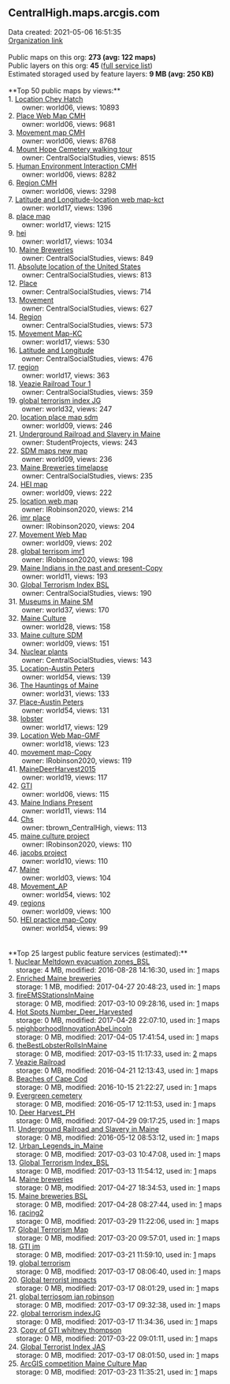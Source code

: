 <h2>CentralHigh.maps.arcgis.com</h2> Data created: 2021-05-06 16:51:35 <br /><a target='new' href='https://CentralHigh.maps.arcgis.com'>Organization link</a><br /><br />Public maps on this org: <b>273 (avg: 122 maps)</b><br />Public layers on this org: <b>45 </b>(<a target='new' href='https://services.arcgis.com/8JSWuYymmuoPKSH9/ArcGIS/rest/services'>full service list</a>)<br />Estimated storaged used by feature layers: <b>9 MB (avg: 250 KB)</b><br /><br />**Top 50 public maps by views:**<br />  1. <a target='new' href='https://www.arcgis.com/home/item.html?id=7fba30467883430fb7b96441b4becbda'>Location Chey Hatch</a> <br />  &nbsp;&nbsp;&nbsp;&nbsp; &nbsp;&nbsp;owner: world06, views: 10893<br />  2. <a target='new' href='https://www.arcgis.com/home/item.html?id=f79039c38b6b49c5ad44bd4bc7ad1d33'>Place Web Map CMH</a> <br />  &nbsp;&nbsp;&nbsp;&nbsp; &nbsp;&nbsp;owner: world06, views: 9681<br />  3. <a target='new' href='https://www.arcgis.com/home/item.html?id=1a7661d8f44f48f4939f2c3813a0cda6'>Movement map CMH</a> <br />  &nbsp;&nbsp;&nbsp;&nbsp; &nbsp;&nbsp;owner: world06, views: 8768<br />  4. <a target='new' href='https://www.arcgis.com/home/item.html?id=2084d491bfe84036b2a32263275241a1'>Mount Hope Cemetery walking tour</a> <br />  &nbsp;&nbsp;&nbsp;&nbsp; &nbsp;&nbsp;owner: CentralSocialStudies, views: 8515<br />  5. <a target='new' href='https://www.arcgis.com/home/item.html?id=f194fd74ec4048a1be5a5296a21156f3'>Human Environment Interaction CMH</a> <br />  &nbsp;&nbsp;&nbsp;&nbsp; &nbsp;&nbsp;owner: world06, views: 8282<br />  6. <a target='new' href='https://www.arcgis.com/home/item.html?id=e37dd097dbe943299f9320c92e5a80d5'>Region CMH</a> <br />  &nbsp;&nbsp;&nbsp;&nbsp; &nbsp;&nbsp;owner: world06, views: 3298<br />  7. <a target='new' href='https://www.arcgis.com/home/item.html?id=4280e6fe4b454768a3efd41c8e0ccfbf'>Latitude and Longitude-location web map-kct</a> <br />  &nbsp;&nbsp;&nbsp;&nbsp; &nbsp;&nbsp;owner: world17, views: 1396<br />  8. <a target='new' href='https://www.arcgis.com/home/item.html?id=415716fdb753432c88cd111e2c8035b0'>place map</a> <br />  &nbsp;&nbsp;&nbsp;&nbsp; &nbsp;&nbsp;owner: world17, views: 1215<br />  9. <a target='new' href='https://www.arcgis.com/home/item.html?id=f9fc451f74ec49c68ea9bd99a792e5b1'>hei</a> <br />  &nbsp;&nbsp;&nbsp;&nbsp; &nbsp;&nbsp;owner: world17, views: 1034<br />  10. <a target='new' href='https://www.arcgis.com/home/item.html?id=8c66c6e9beb64d8a92cc5ecddf5c1843'>Maine Breweries</a> <br />  &nbsp;&nbsp;&nbsp;&nbsp; &nbsp;&nbsp;owner: CentralSocialStudies, views: 849<br />  11. <a target='new' href='https://www.arcgis.com/home/item.html?id=1f099f6d7a794aacabc21098379dab8a'>Absolute location of the United States</a> <br />  &nbsp;&nbsp;&nbsp;&nbsp; &nbsp;&nbsp;owner: CentralSocialStudies, views: 813<br />  12. <a target='new' href='https://www.arcgis.com/home/item.html?id=9adced511af14344bb70243a155b9076'>Place</a> <br />  &nbsp;&nbsp;&nbsp;&nbsp; &nbsp;&nbsp;owner: CentralSocialStudies, views: 714<br />  13. <a target='new' href='https://www.arcgis.com/home/item.html?id=2b8a684870554df88f29937fd43231fe'>Movement</a> <br />  &nbsp;&nbsp;&nbsp;&nbsp; &nbsp;&nbsp;owner: CentralSocialStudies, views: 627<br />  14. <a target='new' href='https://www.arcgis.com/home/item.html?id=e7154ba6a701498c96356c2b4678f651'>Region</a> <br />  &nbsp;&nbsp;&nbsp;&nbsp; &nbsp;&nbsp;owner: CentralSocialStudies, views: 573<br />  15. <a target='new' href='https://www.arcgis.com/home/item.html?id=3b9c80b004604c70a55e642d258048e4'>Movement Map-KC</a> <br />  &nbsp;&nbsp;&nbsp;&nbsp; &nbsp;&nbsp;owner: world17, views: 530<br />  16. <a target='new' href='https://www.arcgis.com/home/item.html?id=47fe57e3dde44e8e9bb1b17a869ba87e'>Latitude and Longitude</a> <br />  &nbsp;&nbsp;&nbsp;&nbsp; &nbsp;&nbsp;owner: CentralSocialStudies, views: 476<br />  17. <a target='new' href='https://www.arcgis.com/home/item.html?id=e24b85c42b654e8d9a80ed7c82e78d05'>region</a> <br />  &nbsp;&nbsp;&nbsp;&nbsp; &nbsp;&nbsp;owner: world17, views: 363<br />  18. <a target='new' href='https://www.arcgis.com/home/item.html?id=50b2424205eb4d58b9eb7ba1c523a942'>Veazie Railroad Tour 1</a> <br />  &nbsp;&nbsp;&nbsp;&nbsp; &nbsp;&nbsp;owner: CentralSocialStudies, views: 359<br />  19. <a target='new' href='https://www.arcgis.com/home/item.html?id=fb82880fbea34eb78c149cad894c00ca'>global terrorism index JG</a> <br />  &nbsp;&nbsp;&nbsp;&nbsp; &nbsp;&nbsp;owner: world32, views: 247<br />  20. <a target='new' href='https://www.arcgis.com/home/item.html?id=cd2ab72b3d504a4786a9cbd5f9484495'>location place map sdm</a> <br />  &nbsp;&nbsp;&nbsp;&nbsp; &nbsp;&nbsp;owner: world09, views: 246<br />  21. <a target='new' href='https://www.arcgis.com/home/item.html?id=6bbaa63379a3477487bb56eaa3f3f88a'>Underground Railroad and Slavery in Maine</a> <br />  &nbsp;&nbsp;&nbsp;&nbsp; &nbsp;&nbsp;owner: StudentProjects, views: 243<br />  22. <a target='new' href='https://www.arcgis.com/home/item.html?id=fb533719811548b094283ce8f2f64945'>SDM maps new map</a> <br />  &nbsp;&nbsp;&nbsp;&nbsp; &nbsp;&nbsp;owner: world09, views: 236<br />  23. <a target='new' href='https://www.arcgis.com/home/item.html?id=0f166d2f6c604fa88b7e931b32b2ea28'>Maine Breweries timelapse</a> <br />  &nbsp;&nbsp;&nbsp;&nbsp; &nbsp;&nbsp;owner: CentralSocialStudies, views: 235<br />  24. <a target='new' href='https://www.arcgis.com/home/item.html?id=583e7ae1c4a34824b6797f369c2d5db5'>HEI map</a> <br />  &nbsp;&nbsp;&nbsp;&nbsp; &nbsp;&nbsp;owner: world09, views: 222<br />  25. <a target='new' href='https://www.arcgis.com/home/item.html?id=c07c6d4407a1410a9ec39786426ba88f'>location web map</a> <br />  &nbsp;&nbsp;&nbsp;&nbsp; &nbsp;&nbsp;owner: IRobinson2020, views: 214<br />  26. <a target='new' href='https://www.arcgis.com/home/item.html?id=28cfddd9aa3b478d9a546d5cf0452feb'>imr place</a> <br />  &nbsp;&nbsp;&nbsp;&nbsp; &nbsp;&nbsp;owner: IRobinson2020, views: 204<br />  27. <a target='new' href='https://www.arcgis.com/home/item.html?id=3c21664395e342539eee187be147aae7'>Movement Web Map</a> <br />  &nbsp;&nbsp;&nbsp;&nbsp; &nbsp;&nbsp;owner: world09, views: 202<br />  28. <a target='new' href='https://www.arcgis.com/home/item.html?id=10424663892c4b4e8ff4586cb922b19c'>global terrisom imr1</a> <br />  &nbsp;&nbsp;&nbsp;&nbsp; &nbsp;&nbsp;owner: IRobinson2020, views: 198<br />  29. <a target='new' href='https://www.arcgis.com/home/item.html?id=7c9e655afba74f28873a7d50c2175368'>Maine Indians in the past and present-Copy</a> <br />  &nbsp;&nbsp;&nbsp;&nbsp; &nbsp;&nbsp;owner: world11, views: 193<br />  30. <a target='new' href='https://www.arcgis.com/home/item.html?id=1dfd6e890e054797adbd05acaf2644f7'>Global Terrorism Index BSL</a> <br />  &nbsp;&nbsp;&nbsp;&nbsp; &nbsp;&nbsp;owner: CentralSocialStudies, views: 190<br />  31. <a target='new' href='https://www.arcgis.com/home/item.html?id=9c368869782e4d128f3bf8291805a6c0'>Museums in Maine SM</a> <br />  &nbsp;&nbsp;&nbsp;&nbsp; &nbsp;&nbsp;owner: world37, views: 170<br />  32. <a target='new' href='https://www.arcgis.com/home/item.html?id=09beece9bfd546918da396749bd47f57'>Maine Culture</a> <br />  &nbsp;&nbsp;&nbsp;&nbsp; &nbsp;&nbsp;owner: world28, views: 158<br />  33. <a target='new' href='https://www.arcgis.com/home/item.html?id=924b5dc9572842fcac8140bb2904d4a9'>Maine culture SDM</a> <br />  &nbsp;&nbsp;&nbsp;&nbsp; &nbsp;&nbsp;owner: world09, views: 151<br />  34. <a target='new' href='https://www.arcgis.com/home/item.html?id=0f40fa9d748c4427b6f04297524423d6'>Nuclear plants</a> <br />  &nbsp;&nbsp;&nbsp;&nbsp; &nbsp;&nbsp;owner: CentralSocialStudies, views: 143<br />  35. <a target='new' href='https://www.arcgis.com/home/item.html?id=dcd78dd3512540eebc1253ccc5a6863b'>Location-Austin Peters</a> <br />  &nbsp;&nbsp;&nbsp;&nbsp; &nbsp;&nbsp;owner: world54, views: 139<br />  36. <a target='new' href='https://www.arcgis.com/home/item.html?id=28b9097f1bb0494393c9aef416200553'>The Hauntings of Maine</a> <br />  &nbsp;&nbsp;&nbsp;&nbsp; &nbsp;&nbsp;owner: world31, views: 133<br />  37. <a target='new' href='https://www.arcgis.com/home/item.html?id=966aa08adbbd4b40907a4145c40a752a'>Place-Austin Peters</a> <br />  &nbsp;&nbsp;&nbsp;&nbsp; &nbsp;&nbsp;owner: world54, views: 131<br />  38. <a target='new' href='https://www.arcgis.com/home/item.html?id=10a6c1b9cca244828d0b0c207fe7d78a'>lobster</a> <br />  &nbsp;&nbsp;&nbsp;&nbsp; &nbsp;&nbsp;owner: world17, views: 129<br />  39. <a target='new' href='https://www.arcgis.com/home/item.html?id=01361f63adf4446c9f506bf0ba632b74'>Location Web Map-GMF</a> <br />  &nbsp;&nbsp;&nbsp;&nbsp; &nbsp;&nbsp;owner: world18, views: 123<br />  40. <a target='new' href='https://www.arcgis.com/home/item.html?id=a1f02492e2ff4a5e8854f6be6060761d'>movement  map-Copy</a> <br />  &nbsp;&nbsp;&nbsp;&nbsp; &nbsp;&nbsp;owner: IRobinson2020, views: 119<br />  41. <a target='new' href='https://www.arcgis.com/home/item.html?id=0f45af0ecb2d48d987e2bc4c37a2bf61'>MaineDeerHarvest2015</a> <br />  &nbsp;&nbsp;&nbsp;&nbsp; &nbsp;&nbsp;owner: world19, views: 117<br />  42. <a target='new' href='https://www.arcgis.com/home/item.html?id=02632b0fbc064cb3848d5cb96b4f22cb'>GTI</a> <br />  &nbsp;&nbsp;&nbsp;&nbsp; &nbsp;&nbsp;owner: world06, views: 115<br />  43. <a target='new' href='https://www.arcgis.com/home/item.html?id=2f578c5215ad45c8ba74a727a2af634f'>Maine Indians Present</a> <br />  &nbsp;&nbsp;&nbsp;&nbsp; &nbsp;&nbsp;owner: world11, views: 114<br />  44. <a target='new' href='https://www.arcgis.com/home/item.html?id=959bbafb498e4d0eb8d35288fccf55b2'>Chs</a> <br />  &nbsp;&nbsp;&nbsp;&nbsp; &nbsp;&nbsp;owner: tbrown_CentralHigh, views: 113<br />  45. <a target='new' href='https://www.arcgis.com/home/item.html?id=6bb873db846b488ab96949f9fd9db60b'>maine culture project</a> <br />  &nbsp;&nbsp;&nbsp;&nbsp; &nbsp;&nbsp;owner: IRobinson2020, views: 110<br />  46. <a target='new' href='https://www.arcgis.com/home/item.html?id=3aed85a4475249c1aaf7df3112970cb7'>jacobs project</a> <br />  &nbsp;&nbsp;&nbsp;&nbsp; &nbsp;&nbsp;owner: world10, views: 110<br />  47. <a target='new' href='https://www.arcgis.com/home/item.html?id=2373fc0bbf71473dbacabb67b4667f51'>Maine</a> <br />  &nbsp;&nbsp;&nbsp;&nbsp; &nbsp;&nbsp;owner: world03, views: 104<br />  48. <a target='new' href='https://www.arcgis.com/home/item.html?id=43107c4dec0945cfa1949b8856c48162'>Movement_AP</a> <br />  &nbsp;&nbsp;&nbsp;&nbsp; &nbsp;&nbsp;owner: world54, views: 102<br />  49. <a target='new' href='https://www.arcgis.com/home/item.html?id=41acf6aa4e984d3d95c0e0abfc3f50fb'>regions</a> <br />  &nbsp;&nbsp;&nbsp;&nbsp; &nbsp;&nbsp;owner: world09, views: 100<br />  50. <a target='new' href='https://www.arcgis.com/home/item.html?id=43d074d83c5c45ac96f68edbdef12f32'>HEI practice map-Copy</a> <br />  &nbsp;&nbsp;&nbsp;&nbsp; &nbsp;&nbsp;owner: world54, views: 99<br /><br /><br />**Top 25 largest public feature services (estimated):**<br /> 1. <a target='new' href='https://www.arcgis.com/home/item.html?id=e1f988f384dc481291e6e7ed8035a5b4'>Nuclear Meltdown evacuation zones_BSL</a><br /> &nbsp;&nbsp;&nbsp;&nbsp;storage: 4 MB, modified: 2016-08-28 14:16:30,  used in: <a target='new' href='https://ed-ind-tb.s3-us-west-1.amazonaws.com/ADI/e1f988f384dc481291e6e7ed8035a5b4.html'> 1</a> maps<br /> 2. <a target='new' href='https://www.arcgis.com/home/item.html?id=4064dcbfffd245e083af885781e13505'>Enriched Maine breweries</a><br /> &nbsp;&nbsp;&nbsp;&nbsp;storage: 1 MB, modified: 2017-04-27 20:48:23,  used in: <a target='new' href='https://ed-ind-tb.s3-us-west-1.amazonaws.com/ADI/4064dcbfffd245e083af885781e13505.html'> 1</a> maps<br /> 3. <a target='new' href='https://www.arcgis.com/home/item.html?id=5a788793d56a4c779ee36379f6c495db'>fireEMSStationsInMaine</a><br /> &nbsp;&nbsp;&nbsp;&nbsp;storage: 0 MB, modified: 2017-03-10 09:28:16,  used in: <a target='new' href='https://ed-ind-tb.s3-us-west-1.amazonaws.com/ADI/5a788793d56a4c779ee36379f6c495db.html'> 1</a> maps<br /> 4. <a target='new' href='https://www.arcgis.com/home/item.html?id=bc95aad0392a49c2873e754a92d29923'>Hot Spots Number_Deer_Harvested</a><br /> &nbsp;&nbsp;&nbsp;&nbsp;storage: 0 MB, modified: 2017-04-28 22:07:10,  used in: <a target='new' href='https://ed-ind-tb.s3-us-west-1.amazonaws.com/ADI/bc95aad0392a49c2873e754a92d29923.html'> 1</a> maps<br /> 5. <a target='new' href='https://www.arcgis.com/home/item.html?id=4321d8bb623f4a2997a399a0a8696504'>neighborhoodInnovationAbeLincoln</a><br /> &nbsp;&nbsp;&nbsp;&nbsp;storage: 0 MB, modified: 2017-04-05 17:41:54,  used in: <a target='new' href='https://ed-ind-tb.s3-us-west-1.amazonaws.com/ADI/4321d8bb623f4a2997a399a0a8696504.html'> 1</a> maps<br /> 6. <a target='new' href='https://www.arcgis.com/home/item.html?id=c623e295f0274831b663a127f3efac65'>theBestLobsterRollsInMaine</a><br /> &nbsp;&nbsp;&nbsp;&nbsp;storage: 0 MB, modified: 2017-03-15 11:17:33,  used in: <a target='new' href='https://ed-ind-tb.s3-us-west-1.amazonaws.com/ADI/c623e295f0274831b663a127f3efac65.html'> 2</a> maps<br /> 7. <a target='new' href='https://www.arcgis.com/home/item.html?id=f566884c3b26415a9f7551a4c4f2c2e6'>Veazie Railroad</a><br /> &nbsp;&nbsp;&nbsp;&nbsp;storage: 0 MB, modified: 2016-04-21 12:13:43,  used in: <a target='new' href='https://ed-ind-tb.s3-us-west-1.amazonaws.com/ADI/f566884c3b26415a9f7551a4c4f2c2e6.html'> 1</a> maps<br /> 8. <a target='new' href='https://www.arcgis.com/home/item.html?id=54a1d48308f2470a94a9e4cc493a85b2'>Beaches of Cape Cod</a><br /> &nbsp;&nbsp;&nbsp;&nbsp;storage: 0 MB, modified: 2016-10-15 21:22:27,  used in: <a target='new' href='https://ed-ind-tb.s3-us-west-1.amazonaws.com/ADI/54a1d48308f2470a94a9e4cc493a85b2.html'> 1</a> maps<br /> 9. <a target='new' href='https://www.arcgis.com/home/item.html?id=764f326a4b9c41dcb1189edbe1415095'>Evergreen cemetery</a><br /> &nbsp;&nbsp;&nbsp;&nbsp;storage: 0 MB, modified: 2016-05-17 12:11:53,  used in: <a target='new' href='https://ed-ind-tb.s3-us-west-1.amazonaws.com/ADI/764f326a4b9c41dcb1189edbe1415095.html'> 1</a> maps<br /> 10. <a target='new' href='https://www.arcgis.com/home/item.html?id=2be87f66db11428cbcaed83c01224d02'>Deer Harvest_PH</a><br /> &nbsp;&nbsp;&nbsp;&nbsp;storage: 0 MB, modified: 2017-04-29 09:17:25,  used in: <a target='new' href='https://ed-ind-tb.s3-us-west-1.amazonaws.com/ADI/2be87f66db11428cbcaed83c01224d02.html'> 1</a> maps<br /> 11. <a target='new' href='https://www.arcgis.com/home/item.html?id=84f1fab6e5504ae38ecfb209c356ca2c'>Underground Railroad and Slavery in Maine</a><br /> &nbsp;&nbsp;&nbsp;&nbsp;storage: 0 MB, modified: 2016-05-12 08:53:12,  used in: <a target='new' href='https://ed-ind-tb.s3-us-west-1.amazonaws.com/ADI/84f1fab6e5504ae38ecfb209c356ca2c.html'> 1</a> maps<br /> 12. <a target='new' href='https://www.arcgis.com/home/item.html?id=d010a71157e44fa39b67abb4df690151'>Urban_Legends_in_Maine</a><br /> &nbsp;&nbsp;&nbsp;&nbsp;storage: 0 MB, modified: 2017-03-03 10:47:08,  used in: <a target='new' href='https://ed-ind-tb.s3-us-west-1.amazonaws.com/ADI/d010a71157e44fa39b67abb4df690151.html'> 1</a> maps<br /> 13. <a target='new' href='https://www.arcgis.com/home/item.html?id=5909dbe690df4762a84c82743736e486'>Global Terrorism Index_BSL</a><br /> &nbsp;&nbsp;&nbsp;&nbsp;storage: 0 MB, modified: 2017-03-13 11:54:12,  used in: <a target='new' href='https://ed-ind-tb.s3-us-west-1.amazonaws.com/ADI/5909dbe690df4762a84c82743736e486.html'> 1</a> maps<br /> 14. <a target='new' href='https://www.arcgis.com/home/item.html?id=bdcfa5c1d3a44418958472ede319a3e4'>Maine breweries</a><br /> &nbsp;&nbsp;&nbsp;&nbsp;storage: 0 MB, modified: 2017-04-27 18:34:53,  used in: <a target='new' href='https://ed-ind-tb.s3-us-west-1.amazonaws.com/ADI/bdcfa5c1d3a44418958472ede319a3e4.html'> 1</a> maps<br /> 15. <a target='new' href='https://www.arcgis.com/home/item.html?id=bab68d85bf00472883f0392c6ccde251'>Maine breweries BSL</a><br /> &nbsp;&nbsp;&nbsp;&nbsp;storage: 0 MB, modified: 2017-04-28 08:27:44,  used in: <a target='new' href='https://ed-ind-tb.s3-us-west-1.amazonaws.com/ADI/bab68d85bf00472883f0392c6ccde251.html'> 1</a> maps<br /> 16. <a target='new' href='https://www.arcgis.com/home/item.html?id=3c97f8d5f30f4958ba08cc29d511afc3'>racing2</a><br /> &nbsp;&nbsp;&nbsp;&nbsp;storage: 0 MB, modified: 2017-03-29 11:22:06,  used in: <a target='new' href='https://ed-ind-tb.s3-us-west-1.amazonaws.com/ADI/3c97f8d5f30f4958ba08cc29d511afc3.html'> 1</a> maps<br /> 17. <a target='new' href='https://www.arcgis.com/home/item.html?id=d9271d717b7c4e668a665accb20c5c82'>Global Terrorism Map</a><br /> &nbsp;&nbsp;&nbsp;&nbsp;storage: 0 MB, modified: 2017-03-20 09:57:01,  used in: <a target='new' href='https://ed-ind-tb.s3-us-west-1.amazonaws.com/ADI/d9271d717b7c4e668a665accb20c5c82.html'> 1</a> maps<br /> 18. <a target='new' href='https://www.arcgis.com/home/item.html?id=d66c135a79fb4f4ba5acf923536ffd39'>GTI  jm</a><br /> &nbsp;&nbsp;&nbsp;&nbsp;storage: 0 MB, modified: 2017-03-21 11:59:10,  used in: <a target='new' href='https://ed-ind-tb.s3-us-west-1.amazonaws.com/ADI/d66c135a79fb4f4ba5acf923536ffd39.html'> 1</a> maps<br /> 19. <a target='new' href='https://www.arcgis.com/home/item.html?id=2d3057d93bd44ecc9512972b3044e08f'>global terrorism</a><br /> &nbsp;&nbsp;&nbsp;&nbsp;storage: 0 MB, modified: 2017-03-17 08:06:40,  used in: <a target='new' href='https://ed-ind-tb.s3-us-west-1.amazonaws.com/ADI/2d3057d93bd44ecc9512972b3044e08f.html'> 1</a> maps<br /> 20. <a target='new' href='https://www.arcgis.com/home/item.html?id=25b1eefa1be245329cde03657c08a661'>Global terrorist impacts</a><br /> &nbsp;&nbsp;&nbsp;&nbsp;storage: 0 MB, modified: 2017-03-17 08:01:29,  used in: <a target='new' href='https://ed-ind-tb.s3-us-west-1.amazonaws.com/ADI/25b1eefa1be245329cde03657c08a661.html'> 1</a> maps<br /> 21. <a target='new' href='https://www.arcgis.com/home/item.html?id=6ef382dab3dc4cf8bf8ea3e4d0990fe6'>global terriosom ian robinson</a><br /> &nbsp;&nbsp;&nbsp;&nbsp;storage: 0 MB, modified: 2017-03-17 09:32:38,  used in: <a target='new' href='https://ed-ind-tb.s3-us-west-1.amazonaws.com/ADI/6ef382dab3dc4cf8bf8ea3e4d0990fe6.html'> 1</a> maps<br /> 22. <a target='new' href='https://www.arcgis.com/home/item.html?id=c7592f3c548c4f029d619fc385b33c79'>global terrorism indexJG</a><br /> &nbsp;&nbsp;&nbsp;&nbsp;storage: 0 MB, modified: 2017-03-17 11:34:36,  used in: <a target='new' href='https://ed-ind-tb.s3-us-west-1.amazonaws.com/ADI/c7592f3c548c4f029d619fc385b33c79.html'> 1</a> maps<br /> 23. <a target='new' href='https://www.arcgis.com/home/item.html?id=e3dba47a9a5643cf8086c3fbfb442a33'>Copy of GTI  whitney thompson</a><br /> &nbsp;&nbsp;&nbsp;&nbsp;storage: 0 MB, modified: 2017-03-22 09:01:11,  used in: <a target='new' href='https://ed-ind-tb.s3-us-west-1.amazonaws.com/ADI/e3dba47a9a5643cf8086c3fbfb442a33.html'> 1</a> maps<br /> 24. <a target='new' href='https://www.arcgis.com/home/item.html?id=0158128282b7442ca112b8cdfa0e918f'>Global Terrorist Index JAS</a><br /> &nbsp;&nbsp;&nbsp;&nbsp;storage: 0 MB, modified: 2017-03-17 08:01:50,  used in: <a target='new' href='https://ed-ind-tb.s3-us-west-1.amazonaws.com/ADI/0158128282b7442ca112b8cdfa0e918f.html'> 1</a> maps<br /> 25. <a target='new' href='https://www.arcgis.com/home/item.html?id=dc89fb5af47840329dbcaf6e99afb917'>ArcGIS competition Maine Culture Map</a><br /> &nbsp;&nbsp;&nbsp;&nbsp;storage: 0 MB, modified: 2017-03-23 11:35:21,  used in: <a target='new' href='https://ed-ind-tb.s3-us-west-1.amazonaws.com/ADI/dc89fb5af47840329dbcaf6e99afb917.html'> 1</a> maps<br />